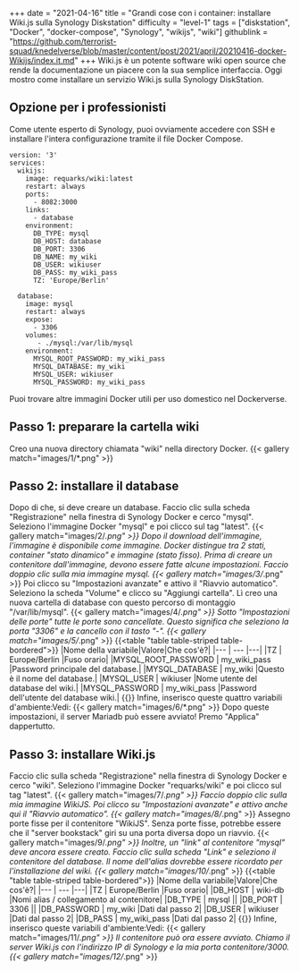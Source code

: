 +++
date = "2021-04-16"
title = "Grandi cose con i container: installare Wiki.js sulla Synology Diskstation"
difficulty = "level-1"
tags = ["diskstation", "Docker", "docker-compose", "Synology", "wikijs", "wiki"]
githublink = "https://github.com/terrorist-squad/knedelverse/blob/master/content/post/2021/april/20210416-docker-Wikijs/index.it.md"
+++
Wiki.js è un potente software wiki open source che rende la documentazione un piacere con la sua semplice interfaccia. Oggi mostro come installare un servizio Wiki.js sulla Synology DiskStation.
## Opzione per i professionisti
Come utente esperto di Synology, puoi ovviamente accedere con SSH e installare l'intera configurazione tramite il file Docker Compose.
```
version: '3'
services:
  wikijs:
    image: requarks/wiki:latest
    restart: always
    ports:
      - 8082:3000
    links:
      - database
    environment:
      DB_TYPE: mysql
      DB_HOST: database
      DB_PORT: 3306
      DB_NAME: my_wiki
      DB_USER: wikiuser
      DB_PASS: my_wiki_pass
      TZ: 'Europe/Berlin'

  database:
    image: mysql
    restart: always
    expose:
      - 3306
    volumes:
       - ./mysql:/var/lib/mysql
    environment:
      MYSQL_ROOT_PASSWORD: my_wiki_pass
      MYSQL_DATABASE: my_wiki
      MYSQL_USER: wikiuser
      MYSQL_PASSWORD: my_wiki_pass

```
Puoi trovare altre immagini Docker utili per uso domestico nel Dockerverse.
## Passo 1: preparare la cartella wiki
Creo una nuova directory chiamata "wiki" nella directory Docker.
{{< gallery match="images/1/*.png" >}}

## Passo 2: installare il database
Dopo di che, si deve creare un database. Faccio clic sulla scheda "Registrazione" nella finestra di Synology Docker e cerco "mysql". Seleziono l'immagine Docker "mysql" e poi clicco sul tag "latest".
{{< gallery match="images/2/*.png" >}}
Dopo il download dell'immagine, l'immagine è disponibile come immagine. Docker distingue tra 2 stati, container "stato dinamico" e immagine (stato fisso). Prima di creare un contenitore dall'immagine, devono essere fatte alcune impostazioni. Faccio doppio clic sulla mia immagine mysql.
{{< gallery match="images/3/*.png" >}}
Poi clicco su "Impostazioni avanzate" e attivo il "Riavvio automatico". Seleziono la scheda "Volume" e clicco su "Aggiungi cartella". Lì creo una nuova cartella di database con questo percorso di montaggio "/var/lib/mysql".
{{< gallery match="images/4/*.png" >}}
Sotto "Impostazioni delle porte" tutte le porte sono cancellate. Questo significa che seleziono la porta "3306" e la cancello con il tasto "-".
{{< gallery match="images/5/*.png" >}}
{{<table "table table-striped table-bordered">}}
|Nome della variabile|Valore|Che cos'è?|
|--- | --- |---|
|TZ	| Europe/Berlin |Fuso orario|
|MYSQL_ROOT_PASSWORD	| my_wiki_pass |Password principale del database.|
|MYSQL_DATABASE |	my_wiki |Questo è il nome del database.|
|MYSQL_USER	| wikiuser |Nome utente del database del wiki.|
|MYSQL_PASSWORD |	my_wiki_pass	|Password dell'utente del database wiki.|
{{</table>}}
Infine, inserisco queste quattro variabili d'ambiente:Vedi:
{{< gallery match="images/6/*.png" >}}
Dopo queste impostazioni, il server Mariadb può essere avviato! Premo "Applica" dappertutto.
## Passo 3: installare Wiki.js
Faccio clic sulla scheda "Registrazione" nella finestra di Synology Docker e cerco "wiki". Seleziono l'immagine Docker "requarks/wiki" e poi clicco sul tag "latest".
{{< gallery match="images/7/*.png" >}}
Faccio doppio clic sulla mia immagine WikiJS. Poi clicco su "Impostazioni avanzate" e attivo anche qui il "Riavvio automatico".
{{< gallery match="images/8/*.png" >}}
Assegno porte fisse per il contenitore "WikiJS". Senza porte fisse, potrebbe essere che il "server bookstack" giri su una porta diversa dopo un riavvio.
{{< gallery match="images/9/*.png" >}}
Inoltre, un "link" al contenitore "mysql" deve ancora essere creato. Faccio clic sulla scheda "Link" e seleziono il contenitore del database. Il nome dell'alias dovrebbe essere ricordato per l'installazione del wiki.
{{< gallery match="images/10/*.png" >}}
{{<table "table table-striped table-bordered">}}
|Nome della variabile|Valore|Che cos'è?|
|--- | --- |---|
|TZ	| Europe/Berlin	|Fuso orario|
|DB_HOST	| wiki-db	|Nomi alias / collegamento al contenitore|
|DB_TYPE	| mysql	||
|DB_PORT	| 3306	 ||
|DB_PASSWORD	| my_wiki	|Dati dal passo 2|
|DB_USER	| wikiuser |Dati dal passo 2|
|DB_PASS	| my_wiki_pass	|Dati dal passo 2|
{{</table>}}
Infine, inserisco queste variabili d'ambiente:Vedi:
{{< gallery match="images/11/*.png" >}}
Il contenitore può ora essere avviato. Chiamo il server Wiki.js con l'indirizzo IP di Synology e la mia porta contenitore/3000.
{{< gallery match="images/12/*.png" >}}
